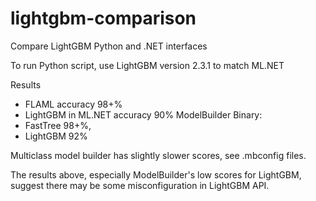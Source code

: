 # lightgbm-comparison
Compare LightGBM Python and .NET interfaces

To run Python script, use LightGBM version 2.3.1 to match ML.NET

Results
- FLAML accuracy 98+%
- LightGBM in ML.NET accuracy 90%
ModelBuilder Binary:
- FastTree 98+%,
- LightGBM 92%

Multiclass model builder has slightly slower scores, see .mbconfig files.

The results above, especially ModelBuilder's low scores for LightGBM, suggest there may be some misconfiguration in LightGBM API.
